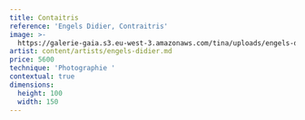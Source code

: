 ```yaml
---
title: Contaitris
reference: 'Engels Didier, Contraitris'
image: >-
  https://galerie-gaia.s3.eu-west-3.amazonaws.com/tina/uploads/engels-didier/galerie-gaia-didier-engels-contraitis.jpeg
artist: content/artists/engels-didier.md
price: 5600
technique: 'Photographie '
contextual: true
dimensions:
  height: 100
  width: 150
---
```


